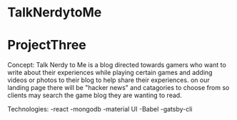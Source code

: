 
# TalkNerdytoMe
# ProjectThree

Concept:
  Talk Nerdy to Me is a blog directed towards gamers who want to write about their experiences while playing certain games and adding videos or photos to their blog to help share their experiences. on our landing page there will be "hacker news" and catagories to choose from so clients may search the game blog they are wanting to read.






Technologies:
  -react
  -mongodb
  -material UI
  -Babel
  -gatsby-cli
  
